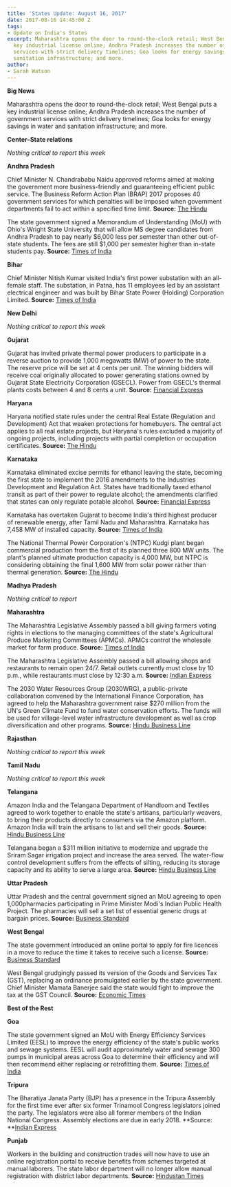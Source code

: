 ```yaml
---
title: 'States Update: August 16, 2017'
date: 2017-08-16 14:45:00 Z
tags:
- Update on India's States
excerpt: Maharashtra opens the door to round-the-clock retail; West Bengal puts a
  key industrial license online; Andhra Pradesh increases the number of government
  services with strict delivery timelines; Goa looks for energy savings in water and
  sanitation infrastructure; and more.
author:
- Sarah Watson
---
```


**Big News**

Maharashtra opens the door to round-the-clock retail; West Bengal puts a key industrial license online; Andhra Pradesh increases the number of government services with strict delivery timelines; Goa looks for energy savings in water and sanitation infrastructure; and more.

**Center–State relations**

*Nothing critical to report this week*

**Andhra Pradesh**

Chief Minister N. Chandrababu Naidu approved reforms aimed at making the government more business-friendly and guaranteeing efficient public service. The Business Reform Action Plan (BRAP) 2017 proposes 40 government services for which penalties will be imposed when government departments fail to act within a specified time limit. **Source:** [The Hindu](http://www.thehindu.com/news/cities/Vijayawada/cm-okays-industry-friendly-reforms/article19453515.ece)

The state government signed a Memorandum of Understanding (MoU) with Ohio's Wright State University that will allow MS degree candidates from Andhra Pradesh to pay nearly $6,000 less per semester than other out-of-state students. The fees are still $1,000 per semester higher than in-state students pay. **Source:** [Times of India](http://timesofindia.indiatimes.com/city/vijayawada/andhra-pradesh-students-can-avail-fee-concession-in-ohio-varsities/articleshow/60019349.cms)

**Bihar**

Chief Minister Nitish Kumar visited India's first power substation with an all-female staff. The substation, in Patna, has 11 employees led by an assistant electrical engineer and was built by Bihar State Power (Holding) Corporation Limited. **Source:** [Times of India](http://timesofindia.indiatimes.com/city/patna/darbhanga-areraj-grid-substations-opened/articleshow/60048477.cms)

**New Delhi**

*Nothing critical to report this week*

**Gujarat**

Gujarat has invited private thermal power producers to participate in a reverse auction to provide 1,000 megawatts (MW) of power to the state. The reserve price will be set at 4 cents per unit. The winning bidders will receive coal originally allocated to power generating stations owned by Gujarat State Electricity Corporation (GSECL). Power from GSECL's thermal plants costs between 4 and 8 cents a unit. **Source:** [Financial Express](http://www.financialexpress.com/india-news/gujarat-to-swap-coal-allocation-with-efficient-plants/798310/)

**Haryana**

Haryana notified state rules under the central Real Estate (Regulation and Development) Act that weaken protections for homebuyers. The central act applies to all real estate projects, but Haryana's rules excluded a majority of ongoing projects, including projects with partial completion or occupation certificates. **Source:** [The Hindu](http://www.thehindu.com/news/cities/Delhi/home-buyers-left-in-the-lurch-as-haryana-govt-dilutes-rera-act/article19460367.ece)

**Karnataka**

Karnataka eliminated excise permits for ethanol leaving the state, becoming the first state to implement the 2016 amendments to the Industries Development and Regulation Act. States have traditionally taxed ethanol transit as part of their power to regulate alcohol; the amendments clarified that states can only regulate potable alcohol. **Source:** [Financial Express](http://www.financialexpress.com/india-news/karnataka-scraps-excise-permits-for-ethanol-supplies/803309/)

Karnataka has overtaken Gujarat to become India's third highest producer of renewable energy, after Tamil Nadu and Maharashtra. Karnataka has 7,458 MW of installed capacity. **Source:** [Times of India](http://timesofindia.indiatimes.com/city/bengaluru/ktaka-at-3rd-spot-in-renewable-energy-production/articleshow/59981631.cms)

The National Thermal Power Corporation's (NTPC) Kudgi plant began commercial production from the first of its planned three 800 MW units. The plant's planned ultimate production capacity is 4,000 MW, but NTPC is considering obtaining the final 1,600 MW from solar power rather than thermal generation. **Source:** [The Hindu](http://www.thehindu.com/news/national/karnataka/power-generation-begins-at-kudgi-thermal-plant/article19452837.ece)

**Madhya Pradesh**

*Nothing critical to report*

**Maharashtra**

The Maharashtra Legislative Assembly passed a bill giving farmers voting rights in elections to the managing committees of the state's Agricultural Produce Marketing Committees (APMCs). APMCs control the wholesale market for farm produce. **Source:** [Times of India](http://timesofindia.indiatimes.com/city/mumbai/maharashtra-government-to-give-voting-rights-to-farmers-in-apmcs/articleshow/59973489.cms)

The Maharashtra Legislative Assembly passed a bill allowing shops and restaurants to remain open 24/7. Retail outlets currently must close by 10 p.m., while restaurants must close by 12:30 a.m. **Source:** [Indian Express](http://indianexpress.com/article/cities/mumbai/maharashtra-shops-hotels-can-now-run-round-the-clock-in-state-4791462/)

The 2030 Water Resources Group (2030WRG), a public-private collaboration convened by the International Finance Corporation, has agreed to help the Maharashtra government raise $270 million from the UN's Green Climate Fund to fund water conservation efforts. The funds will be used for village-level water infrastructure development as well as crop diversification and other programs. **Source:** [Hindu Business Line](http://www.thehindubusinessline.com/news/national/maharashtra-to-raise-270-m-from-green-climate-fund/article9805968.ece)

**Rajasthan**

*Nothing critical to report this week*

**Tamil Nadu**

*Nothing critical to report this week*

**Telangana**

Amazon India and the Telangana Department of Handloom and Textiles agreed to work together to enable the state's artisans, particularly weavers, to bring their products directly to consumers via the Amazon platform. Amazon India will train the artisans to list and sell their goods. **Source:** [Hindu Business Line](http://www.thehindubusinessline.com/info-tech/amazon-india-telangana-handloom-dept-ink-pact/article9806948.ece)

Telangana began a $311 million initiative to modernize and upgrade the Sriram Sagar irrigation project and increase the area served. The water-flow control development suffers from the effects of silting, reducing its storage capacity and its ability to serve a large area. **Source:** [Hindu Business Line](http://www.thehindubusinessline.com/news/national/telangana-cm-initiates-rs-2000cr-srsp-modernisation-project/article9810456.ece)

**Uttar Pradesh**

Uttar Pradesh and the central government signed an MoU agreeing to open 1,000pharmacies participating in Prime Minister Modi's Indian Public Health Project. The pharmacies will sell a set list of essential generic drugs at bargain prices. **Source:** [Business Standard](http://www.business-standard.com/article/news-cm/1000-pradhan-mantri-bhartiya-janaushadhi-pariyojana-pmbjp-kendras-to-be-opened-in-uttar-pradesh-117081001175_1.html)

**West Bengal**

The state government introduced an online portal to apply for fire licences in a move to reduce the time it takes to receive such a license. **Source:** [Business Standard](http://www.business-standard.com/article/pti-stories/bengal-introduces-online-fire-licence-for-industrial-units-117080800893_1.html)

West Bengal grudgingly passed its version of the Goods and Services Tax (GST), replacing an ordinance promulgated earlier by the state government. Chief Minister Mamata Banerjee said the state would fight to improve the tax at the GST Council. **Source:** [Economic Times](http://economictimes.indiatimes.com/news/politics-and-nation/west-bengal-assembly-passes-gst-bill/articleshow/59972059.cms)

**Best of the Rest**

**Goa**

The state government signed an MoU with Energy Efficiency Services Limited (EESL) to improve the energy efficiency of the state's public works and sewage systems. EESL will audit approximately water and sewage 300 pumps in municipal areas across Goa to determine their efficiency and will then recommend either replacing or retrofitting them. **Source:** [Times of India](http://timesofindia.indiatimes.com/city/goa/300-municipal-pumps-to-be-audited-for-energy-use/articleshow/60027433.cms)

**Tripura**

The Bharatiya Janata Party (BJP) has a presence in the Tripura Assembly for the first time ever after six former Trinamool Congress legislators joined the party. The legislators were also all former members of the Indian National Congress. Assembly elections are due in early 2018. **Source: **[Indian Express](http://indianexpress.com/article/india/bjp-enters-tripura-assembly-as-six-tmc-mlas-in-tripura-join-4786708/)

**Punjab**

Workers in the building and construction trades will now have to use an online registration portal to receive benefits from schemes targeted at manual laborers. The state labor department will no longer allow manual registration with district labor departments. **Source:** [Hindustan Times](http://www.hindustantimes.com/punjab/punjab-govt-makes-online-registration-compulsory-for-labourers/story-N7PDz817DfsD3L0POjHquL.html)